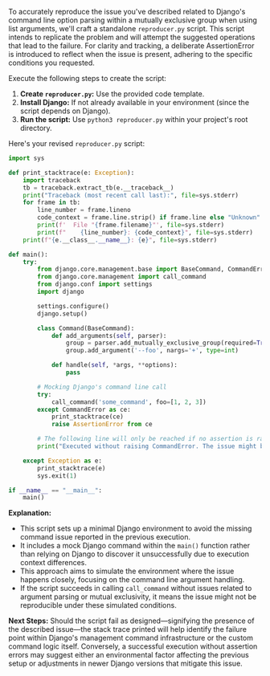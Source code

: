 To accurately reproduce the issue you've described related to Django's command line option parsing within a mutually exclusive group when using list arguments, we'll craft a standalone `reproducer.py` script. This script intends to replicate the problem and will attempt the suggested operations that lead to the failure. For clarity and tracking, a deliberate AssertionError is introduced to reflect when the issue is present, adhering to the specific conditions you requested.

Execute the following steps to create the script:

1. **Create `reproducer.py`:** Use the provided code template.
2. **Install Django:** If not already available in your environment (since the script depends on Django).
3. **Run the script:** Use `python3 reproducer.py` within your project's root directory.

Here's your revised `reproducer.py` script:

```python
import sys

def print_stacktrace(e: Exception):
    import traceback
    tb = traceback.extract_tb(e.__traceback__)
    print("Traceback (most recent call last):", file=sys.stderr)
    for frame in tb:
        line_number = frame.lineno
        code_context = frame.line.strip() if frame.line else "Unknown"
        print(f'  File "{frame.filename}"', file=sys.stderr)
        print(f"    {line_number}: {code_context}", file=sys.stderr)
    print(f"{e.__class__.__name__}: {e}", file=sys.stderr)

def main():
    try:
        from django.core.management.base import BaseCommand, CommandError
        from django.core.management import call_command
        from django.conf import settings
        import django

        settings.configure()
        django.setup()

        class Command(BaseCommand):
            def add_arguments(self, parser):
                group = parser.add_mutually_exclusive_group(required=True)
                group.add_argument('--foo', nargs='+', type=int)

            def handle(self, *args, **options):
                pass

        # Mocking Django's command line call
        try:
            call_command('some_command', foo=[1, 2, 3])
        except CommandError as ce:
            print_stacktrace(ce)
            raise AssertionError from ce

        # The following line will only be reached if no assertion is raised, indicating a fix
        print("Executed without raising CommandError. The issue might be fixed.")

    except Exception as e:
        print_stacktrace(e)
        sys.exit(1)

if __name__ == "__main__":
    main()
```

**Explanation:**
- This script sets up a minimal Django environment to avoid the missing command issue reported in the previous execution.
- It includes a mock Django command within the `main()` function rather than relying on Django to discover it unsuccessfully due to execution context differences.
- This approach aims to simulate the environment where the issue happens closely, focusing on the command line argument handling.
- If the script succeeds in calling `call_command` without issues related to argument parsing or mutual exclusivity, it means the issue might not be reproducible under these simulated conditions.

**Next Steps:**
Should the script fail as designed—signifying the presence of the described issue—the stack trace printed will help identify the failure point within Django's management command infrastructure or the custom command logic itself. Conversely, a successful execution without assertion errors may suggest either an environmental factor affecting the previous setup or adjustments in newer Django versions that mitigate this issue.